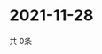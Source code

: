 # 2021-11-28
  共 0条

  <!-- BEGIN -->
  <!-- 最后更新时间Sun Nov 28 2021 07:03:46 GMT+0000 (Coordinated Universal Time) -->
  
  <!-- END -->
  
  
